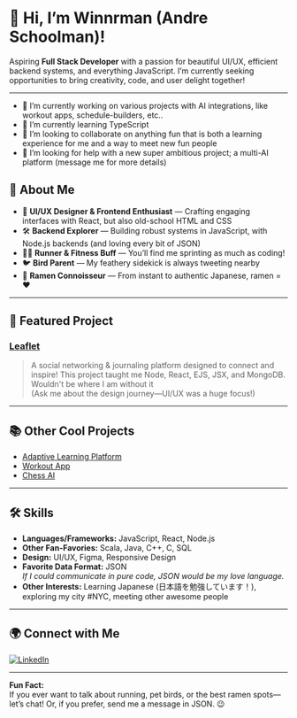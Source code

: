 # 👋 Hi, I’m Winnrman (Andre Schoolman)!

Aspiring **Full Stack Developer** with a passion for beautiful UI/UX, efficient backend systems, and everything JavaScript. I’m currently seeking opportunities to bring creativity, code, and user delight together!

---
- 🔭 I’m currently working on various projects with AI integrations, like workout apps, schedule-builders, etc..
- 🌱 I’m currently learning TypeScript
- 👯 I’m looking to collaborate on anything fun that is both a learning experience for me and a way to meet new fun people
- 🤔 I’m looking for help with a new super ambitious project; a multi-AI platform (message me for more details)


## 🌟 About Me

- 🎨 **UI/UX Designer & Frontend Enthusiast** — Crafting engaging interfaces with React, but also old-school HTML and CSS
- 🛠️ **Backend Explorer** — Building robust systems in JavaScript, with Node.js backends (and loving every bit of JSON)
- 🏃‍♂️ **Runner & Fitness Buff** — You’ll find me sprinting as much as coding!
- 🐦 **Bird Parent** — My feathery sidekick is always tweeting nearby
- 🍜 **Ramen Connoisseur** — From instant to authentic Japanese, ramen = ❤️

---

## 🚀 Featured Project

### [Leaflet](https://github.com/Winnrman/leaflet)
> A social networking & journaling platform designed to connect and inspire!
> This project taught me Node, React, EJS, JSX, and MongoDB. Wouldn't be where I am without it  
> (Ask me about the design journey—UI/UX was a huge focus!)

---
## 📚 Other Cool Projects

- [Adaptive Learning Platform](https://github.com/Winnrman/adaptive-learning-platform)
- [Workout App](https://github.com/Winnrman/workout-app)
- [Chess AI](https://github.com/Winnrman/chess_ai)

---

## 🛠️ Skills

- **Languages/Frameworks:** JavaScript, React, Node.js
- **Other Fan-Favories:** Scala, Java, C++, C, SQL
- **Design:** UI/UX, Figma, Responsive Design
- **Favorite Data Format:** JSON  
  _If I could communicate in pure code, JSON would be my love language._
- **Other Interests:** Learning Japanese (日本語を勉強しています！), exploring my city #NYC, meeting other awesome people

---

## 🌍 Connect with Me

[![LinkedIn](https://img.shields.io/badge/LinkedIn-blue?logo=linkedin&style=flat-square)](https://www.linkedin.com/in/andre-schoolman-a93a7a223/)

---

**Fun Fact:**  
If you ever want to talk about running, pet birds, or the best ramen spots—let’s chat! Or, if you prefer, send me a message in JSON. 😉
